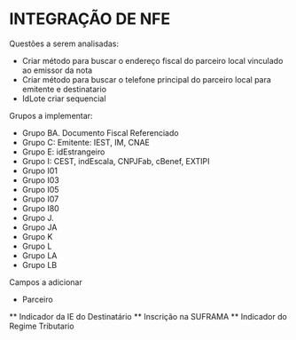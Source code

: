 # INTEGRAÇÃO DE NFE

Questões a serem analisadas:

* Criar método para buscar o endereço fiscal do parceiro local vinculado ao emissor da nota
* Criar método para buscar o telefone principal do parceiro local para emitente e destinatario
* IdLote criar sequencial

Grupos a implementar:

* Grupo BA. Documento Fiscal Referenciado
* Grupo C: Emitente: IEST, IM, CNAE
* Grupo E: idEstrangeiro
* Grupo I: CEST, indEscala, CNPJFab, cBenef, EXTIPI
* Grupo I01
* Grupo I03
* Grupo I05
* Grupo I07
* Grupo I80
* Grupo J. 
* Grupo JA
* Grupo K
* Grupo L
* Grupo LA
* Grupo LB 


Campos a adicionar

* Parceiro

** Indicador da IE do Destinatário
** Inscrição na SUFRAMA
** Indicador do Regime Tributario
